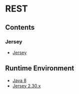 # REST

## Contents
### Jersey
- [Jersey](../doc/source/rest/jerseyTomcat.md)

## Runtime Environment
- [Java 8](http://www.oracle.com/technetwork/java/javase/downloads/jdk8-downloads-2133151.html)
- [Jersey 2.30.x](https://mvnrepository.com/search?q=jersey)